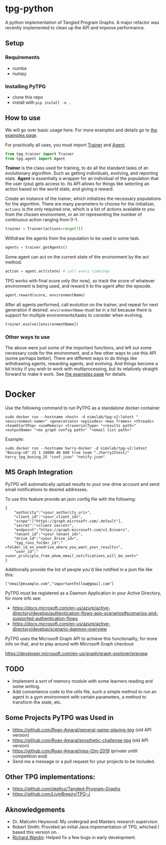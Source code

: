 # tpg-python
A python implementation of Tangled Program Graphs. A major refactor was recently implemented to clean up the API and improve performance.

## Setup

### Requirements
- numba
- numpy

### Installing PyTPG
- clone this repo
- install with `pip install -e .`

## How to use
We will go over basic usage here. For more examples and details go to [the examples page](./tpg_examples.ipynb).

For practically all uses, you must import [Trainer](./tpg/trainer.py) and [Agent](./tpg/agent.py).

```python
from tpg.trainer import Trainer
from tpg.agent import Agent
```

**Trainer** is the class used for training, to do all the standard tasks of an evolutionary algorithm. Such as getting individuals, evolving, and reporting stats. **Agent** is essentially a wrapper for an individual of the population that the user (you) gets access to. Its API allows for things like selecting an action based on the world state, and giving a reward.

Create an instance of the trainer, which initializes the necessary populations for the algorithm. There are many parameters to choose for the initializer, `actions` is the only required one, which is a list of actions available to you from the chosen environment, or an int representing the number of continuous action ranging from
0-1.

```python
trainer = Trainer(actions=range(7))
```

Withdraw the agents from the population to be used in some task.

```python
agents = trainer.getAgents()
```

Some agent can act on the current state of the environment by the act method.

```python
action = agent.act(state) # call every timestep
```

TPG works with final score only (for now), so track the score of whatever environment is being used, and reward it to the agent after the episode.

```python
agent.reward(score, environmentName)
```

After all agents performed, call evolution on the trainer, and repeat for next generation if desired. `environmentName` must be in a list because there is support for multiple environments/tasks to consider when evolving.

```python
trainer.evolve([environmentName])
```

### Other ways to use
The above were just some of the important functions, and left out some necessary code for the environment, and a few other ways to use this API (some perhaps better). There are different ways to do things like withdrawing agents, rewarding agents, and evolving. And things become a bit tricky if you wish to work with multiprocessing, but its relatively straight forward to make it work. See [the examples page](./tpg_examples.ipynb) for details.

# Docker 

Use the following command to run PyTPG as a standalone docker container

```
sudo docker run --hostname <host> -d nimslab/tpg-v2:latest "<environment-name>" <generations> <episodes> <max frames> <threads> <teamStartPop> <useMemory> <traversalType> "<results path>" <outputName> "<ms graph config path>" "<email list path>"
```
Example:
```
sudo docker run --hostname harry-docker -d nimslab/tpg-v2:latest "Boxing-v0" 25 1 18000 40 600 true team "./harry25test/" harry_tpg_boxing_25 "conf.json" "notify.json"
```

## MS Graph Integration
PyTPG will automatically upload results to your one drive account and send email notifications to desired addresses. 

To use this feature provide an json config file with the following:

```
{
    "authority":"<your_authority_uri>",
    "client_id":"<your_client_id>",
    "scope":["https://graph.microsoft.com/.default"],
    "secret":"<client secret>",
    "endpoint":"https://graph.microsoft.com/v1.0/users",
    "tenant_id":"<your_tenant_id>",
    "drive_id":"<your_drive_id>",
    "tpg_runs_folder_id":"<folder_id_on_onedrive_where_you_want_your_results>",
    "user_id":"<user_principle_from_whom_email_notifications_will_be_sent>"
}
```

Additionally provide the list of people you'd like notified in a json file like this:

```
["email@example.com","importantFellow@gmail.com"]
```

PyTPG must be registered as a Daemon Application in your Active Directory, for more info see:
- https://docs.microsoft.com/en-us/azure/active-directory/develop/authentication-flows-app-scenarios#scenarios-and-supported-authentication-flows
- https://docs.microsoft.com/en-us/azure/active-directory/develop/scenario-daemon-overview

PyTPG uses the Microsoft Graph API to achieve this functionality, for more info on that, and to play around with Microsoft Graph checkout:

https://developer.microsoft.com/en-us/graph/graph-explorer/preview



## TODO
- Implement a sort of memory module with some learners reading and some writing.
- Add convenience code to the utils file, such a simple method to run an agent in a gym environment with certain parameters, a method to transform the state, etc.

## Some Projects PyTPG was Used in
- https://github.com/Ryan-Amaral/general-game-playing-tpg (old API version)
- https://github.com/Ryan-Amaral/prosthetic-challenge-tpg (old API version)
- https://github.com/Ryan-Amaral/nips-l2m-2019 (private untill competition end)
- Send me a message or a pull request for your projects to be included.

## Other TPG implementations:
- https://github.com/skellco/Tangled-Program-Graphs
- https://github.com/LivinBreezy/TPG-J

## Aknowledgements
- Dr. Malcolm Heywood: My undergrad and Masters research supervisor.
- Robert Smith: Provided an initial Java implementation of TPG, whiched I based this version on.
- [Richard Wardin](https://github.com/Shalmezad): Helped fix a few bugs in early development.
